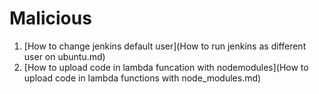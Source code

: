 # Malicious

1. [How to change jenkins default user](How to run jenkins as different user on ubuntu.md)
2. [How to upload code in lambda funcation with nodemodules](How to upload code in lambda functions with node_modules.md)
